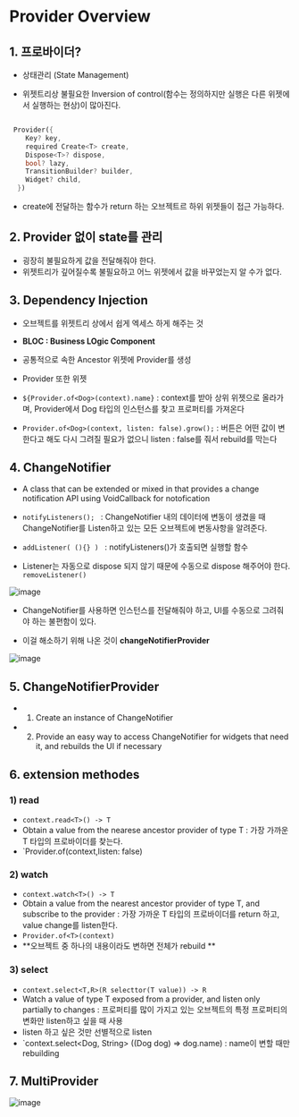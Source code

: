# Provider Overview

## 1. 프로바이더? 
- 상태관리 (State Management)

- 위젯트리상 불필요한 Inversion of control(함수는 정의하지만 실행은 다른 위젯에서 실행하는 현상)이 많아진다. 


```dart

 Provider({
    Key? key,
    required Create<T> create, 
    Dispose<T>? dispose,
    bool? lazy,
    TransitionBuilder? builder,
    Widget? child,
  })

```

- create에 전달하는 함수가 return 하는 오브젝트르 하위 위젯들이 접근 가능하다.

## 2. Provider 없이 state를 관리
- 굉장히 불필요하게 값을 전달해줘야 한다.
- 위젯트리가 깊어질수록 불필요하고 어느 위젯에서 값을 바꾸었는지 알 수가 없다.


## 3. Dependency Injection
- 오브젝트를 위젯트리 상에서 쉽게 엑세스 하게 해주는 것 
- **BLOC : Business LOgic Component**

- 공통적으로 속한 Ancestor 위젯에 Provider를 생성
- Provider 또한 위젯

- `${Provider.of<Dog>(context).name}` : context를 받아 상위 위젯으로 올라가며, Provider에서 Dog 타입의 인스턴스를 찾고 프로퍼티를 가져온다

- `Provider.of<Dog>(context, listen: false).grow();` : 버튼은 어떤 값이 변한다고 해도 다시 그려질 필요가 없으니 listen : false를 줘서 rebuild를 막는다


## 4. ChangeNotifier
- A class that can be extended or mixed in that provides a change notification API using VoidCallback for notofication

- `notifyListeners(); ` : ChangeNotifier 내의 데이터에 변동이 생겼을 때 ChangeNotifier를 Listen하고 있는 모든 오브젝트에 변동사항을 알려준다.
- `addListener( (){} ) ` : notifyListeners()가 호출되면 실행할 함수 
- Listener는 자동으로 dispose 되지 않기 때문에 수동으로 dispose 해주어야 한다. `removeListener()`

![image](https://user-images.githubusercontent.com/61898890/165437487-6819e630-82fb-4004-8420-53b23eb7006c.png)

- ChangeNotifier를 사용하면 인스턴스를 전달해줘야 하고, UI를 수동으로 그려줘야 하는 불편함이 있다.

- 이걸 해소하기 위해 나온 것이 **changeNotifierProvider**

![image](https://user-images.githubusercontent.com/61898890/165440168-8408b328-1a18-4254-bfec-78d59da21d20.png)


## 5. ChangeNotifierProvider
- 1. Create an instance of ChangeNotifier
- 2. Provide an easy way to access ChangeNotifier for widgets that need it, and rebuilds the UI if necessary

## 6. extension methodes
### 1) read
-  ` context.read<T>() -> T ` 
- Obtain a value from the nearese ancestor provider of type T : 가장 가까운 T 타입의 프로바이더를 찾는다.
- `Provider.of<T>(context,listen: false)

### 2) watch
- `context.watch<T>() -> T `
- Obtain a value from the nearest ancestor provider of type T, and subscribe to the provider : 가장 가까운 T 타입의 프로바이더를 return 하고, value change를 listen한다.
- `Provider.of<T>(context)` 
- **오브젝트 중 하나의 내용이라도 변하면 전체가 rebuild **

### 3) select 
- `context.select<T,R>(R selecttor(T value)) -> R`
- Watch a value of type T exposed from a provider, and listen only partially to changes  : 프로퍼티를 많이 가지고 있는 오브젝트의 특정 프로퍼티의 변화만 listen하고 싶을 때  사용
- listen 하고 싶은 것만 선별적으로 listen
- `context.select<Dog, String> ((Dog dog) => dog.name) : name이 변할 때만 rebuilding

## 7. MultiProvider

![image](https://user-images.githubusercontent.com/61898890/165442246-b3f5ca1a-68d7-4b2c-9fb6-02b98a4b87ed.png)
































































